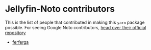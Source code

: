 # Jellyfin-Noto contributors

This is the list of people that contributed in making this ``yarn`` package possible. For seeing Google Noto contributors, 
[head over their official repository](https://github.com/googlefonts/noto-fonts/graphs/contributors)

* [ferferga](https://github.com/ferferga)